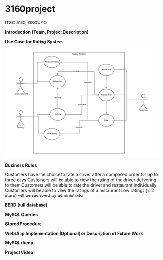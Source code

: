 # 3160project
ITSC 3135, GROUP 5

 **Introduction (Team, Project Description)**

 **Use Case for Rating System**
  
![Image of Use case for rating system](https://github.com/RavioleRaviole/3160project/blob/main/Use%20Case%20for%20Rating%20System.png)

  **Business Rules**

Customers have the choice to rate a driver after a completed order for up to three days
Customers will be able to view the rating of the driver delivering to them
Customers will be able to rate the driver and restaurant individually
Customers will be able to view the ratings of a restaurant
Low ratings (< 2 stars) will be reviewed by administrator
  
  **EERD (full database)**

  **MySQL Queries**

  **Stored Procedure**

  **Web/App Implementation (Optional) or Description of Future Work**

  **MySQL dump**

  **Project Video**
